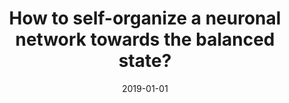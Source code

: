 ---
title: "How to self-organize a neuronal network towards the balanced state?"
collection: publications
permalink: /publication/2019-01-01-How-to-self-organize-a-neuronal-network-towards-the-balanced-state
date: 2019-01-01
venue: 'Bernstein Conference'
paperurl: 'https://dx.doi.org/10.12751/nncn.bc2019.0133'
citation: ' O. Kinouchi,  L. Brochini,  A. Costa,  T. Carvalho,  <u>M. Girardi-Schappo</u>, &quot;How to self-organize a neuronal network towards the balanced state?.&quot; Bernstein Conference, 2019.'
---